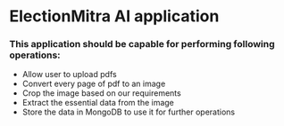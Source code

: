 # ElectionMitra AI application

### This application should be capable for performing following operations:
- Allow user to upload pdfs
- Convert every page of pdf to an image
- Crop the image based on our requirements
- Extract the essential data from the image
- Store the data in MongoDB to use it for further operations
